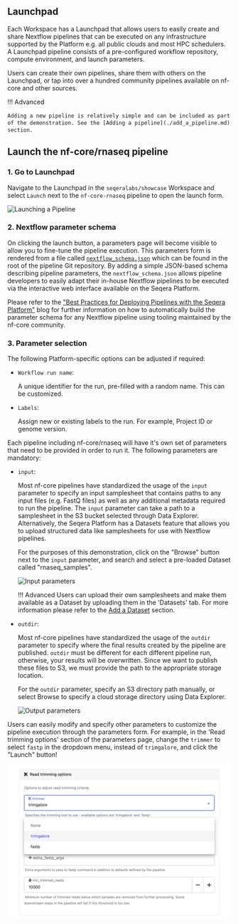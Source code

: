 ## Launchpad

Each Workspace has a Launchpad that allows users to easily create and share Nextflow pipelines that can be executed on any infrastructure supported by the Platform e.g. all public clouds and most HPC schedulers. A Launchpad pipeline consists of a pre-configured workflow repository, compute environment, and launch parameters.

Users can create their own pipelines, share them with others on the Launchpad, or tap into over a hundred community pipelines available on nf-core and other sources.

!!! Advanced

    Adding a new pipeline is relatively simple and can be included as part of the demonstration. See the [Adding a pipeline](./add_a_pipeline.md) section.

## Launch the nf-core/rnaseq pipeline

### 1. Go to Launchpad

Navigate to the Launchpad in the `seqeralabs/showcase` Workspace and select `Launch` next to the `nf-core-rnaseq` pipeline to open the launch form.

![Launching a Pipeline](assets/sp-cloud-launch-form.gif)

### 2. Nextflow parameter schema

On clicking the launch button, a parameters page will become visible to allow you to fine-tune the pipeline execution. This parameters form is rendered from a file called [`nextflow_schema.json`](https://github.com/nf-core/rnaseq/blob/master/nextflow_schema.json) which can be found in the root of the pipeline Git repository. By adding a simple JSON-based schema describing pipeline parameters, the `nextflow_schema.json` allows pipeline developers to easily adapt their in-house Nextflow pipelines to be executed via the interactive web interface available on the Seqera Platform.

Please refer to the ["Best Practices for Deploying Pipelines with the Seqera Platform"](https://seqera.io/blog/best-practices-for-deploying-pipelines-with-seqera-platform/) blog for further information on how to automatically build the parameter schema for any Nextflow pipeline using tooling maintained by the nf-core community. 

### 3. Parameter selection

The following Platform-specific options can be adjusted if required:

- `Workflow run name`:

    A unique identifier for the run, pre-filled with a random name. This can be customized.

- `Labels`:

    Assign new or existing labels to the run. For example, Project ID or genome version.

Each pipeline including nf-core/rnaseq will have it's own set of parameters that need to be provided in order to run it. The following parameters are mandatory:

- `input`:

    Most nf-core pipelines have standardized the usage of the `input` parameter to specify an input samplesheet that contains paths to any input files (e.g. FastQ files) as well as any additional metadata required to run the pipeline. The `input` parameter can take a path to a samplesheet in the S3 bucket selected through Data Explorer. Alternatively, the Seqera Platform has a Datasets feature that allows you to upload structured data like samplesheets for use with Nextflow pipelines.

    For the purposes of this demonstration, click on the "Browse" button next to the `input` parameter, and search and select a pre-loaded Dataset called "rnaseq_samples".

    <!-- # TODO update this gif  -->
    ![Input parameters](assets/sp-cloud-launch-parameters-input.gif)

    !!! Advanced
        Users can upload their own samplesheets and make them available as a Dataset by uploading them in the 'Datasets' tab. For more information please refer to the [Add a Dataset](./add_a_dataset.md) section.

- `outdir`:

    Most nf-core pipelines have standardized the usage of the `outdir` parameter to specify where the final results created by the pipeline are published. `outdir` must be different for each different pipeline run, otherwise, your results will be overwritten. Since we want to publish these files to S3, we must provide the path to the appropriate storage location.

    For the `outdir` parameter, specify an S3 directory path manually, or select Browse to specify a cloud storage directory using Data Explorer.

    ![Output parameters](assets/sp-cloud-launch-parameters-outdir.gif)

Users can easily modify and specify other parameters to customize the pipeline execution through the parameters form. For example, in the 'Read trimming options' section of the parameters page, change the `trimmer` to select `fastp` in the dropdown menu, instead of `trimgalore`, and click the "Launch" button!

![Read trimming options](./assets/trimmer-settings.png)
